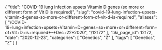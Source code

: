 {
    "title": "COVID-19 lung infection upsets Vitamin D genes (so more or different form of Vit D is required)",
    "slug": "covid-19-lung-infection-upsets-vitamin-d-genes-so-more-or-different-form-of-vit-d-is-required",
    "aliases": [
        "/COVID-19+lung+infection+upsets+Vitamin+D+genes+so+more+or+different+form+of+Vit+D+is+required+-+Dec+22+2020",
        "/12172"
    ],
    "tiki_page_id": 12172,
    "date": "2020-12-23",
    "categories": [
        "Genetics",
        "Z"
    ],
    "tags": [
        "Genetics",
        "Z"
    ]
}